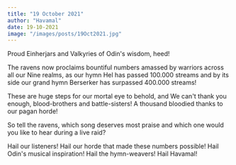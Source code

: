 ```yaml
---
title: "19 October 2021"
author: "Havamal"
date: 19-10-2021
image: "/images/posts/19Oct2021.jpg"
---
```


Proud Einherjars and Valkyries of Odin's wisdom, heed!

The ravens now proclaims bountiful numbers amassed by warriors across all our Nine realms, as our hymn Hel has passed 100.000 streams and by its side our grand hymn Berserker has surpassed 400.000 streams!

These are huge steps for our mortal eye to behold, and We can't thank you enough, blood-brothers and battle-sisters! A thousand bloodied thanks to our pagan horde!

So tell the ravens, which song deserves most praise and which one would you like to hear during a live raid?

Hail our listeners! Hail our horde that made these numbers possible! Hail Odin's musical inspiration! Hail the hymn-weavers! Hail Havamal!
